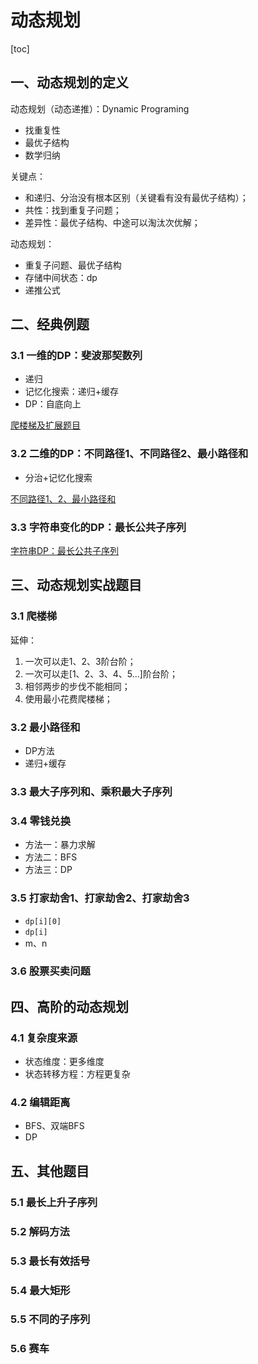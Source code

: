 # 动态规划

[toc]

## 一、动态规划的定义

动态规划（动态递推）：Dynamic Programing

- 找重复性
- 最优子结构
- 数学归纳

关键点：

- 和递归、分治没有根本区别（关键看有没有最优子结构）；
- 共性：找到重复子问题；
- 差异性：最优子结构、中途可以淘汰次优解；

动态规划：

- 重复子问题、最优子结构
- 存储中间状态：dp
- 递推公式

## 二、经典例题

### 3.1 一维的DP：斐波那契数列

- 递归
- 记忆化搜索：递归+缓存
- DP：自底向上

[爬楼梯及扩展题目](https://gitee.com/lf-ren/java-re-new-builder/blob/master/document/week3-%E7%AE%97%E6%B3%95%E3%80%81springBoot/2021-09-15-%E5%8A%A8%E6%80%81%E8%A7%84%E5%88%92%E7%BB%8F%E5%85%B8%E9%A2%98%E7%9B%AE%EF%BC%9A%E6%96%90%E6%B3%A2%E9%82%A3%E5%A5%91%20%E5%8F%8A%E6%89%A9%E5%B1%95%E9%A2%98%E7%9B%AE.md)

### 3.2 二维的DP：不同路径1、不同路径2、最小路径和

- 分治+记忆化搜索

[不同路径1、2、最小路径和](https://gitee.com/lf-ren/java-re-new-builder/blob/master/document/week3-%E7%AE%97%E6%B3%95%E3%80%81springBoot/2021-09-20-%E4%B8%8D%E5%90%8C%E8%B7%AF%E5%BE%841%E3%80%812%E3%80%81%E6%9C%80%E5%B0%8F%E8%B7%AF%E5%BE%84%E5%92%8C.md)

### 3.3 字符串变化的DP：最长公共子序列

[字符串DP：最长公共子序列](https://gitee.com/lf-ren/java-re-new-builder/blob/master/document/week3-%E7%AE%97%E6%B3%95%E3%80%81springBoot/2021-09-21-%E5%AD%97%E7%AC%A6%E4%B8%B2DP%EF%BC%9A%E6%9C%80%E9%95%BF%E5%85%AC%E5%85%B1%E5%AD%90%E5%BA%8F%E5%88%97.md)

## 三、动态规划实战题目

### 3.1 爬楼梯

延伸：

1. 一次可以走1、2、3阶台阶；
2. 一次可以走[1、2、3、4、5...]阶台阶；
3. 相邻两步的步伐不能相同；
4. 使用最小花费爬楼梯；



### 3.2 最小路径和

- DP方法
- 递归+缓存

### 3.3 最大子序列和、乘积最大子序列

### 3.4 零钱兑换

- 方法一：暴力求解
- 方法二：BFS
- 方法三：DP

### 3.5 打家劫舍1、打家劫舍2、打家劫舍3

- `dp[i][0]`
- `dp[i]`
- m、n

### 3.6 股票买卖问题

## 四、高阶的动态规划

### 4.1 复杂度来源

- 状态维度：更多维度
- 状态转移方程：方程更复杂

### 4.2 编辑距离

- BFS、双端BFS
- DP

## 五、其他题目

### 5.1 最长上升子序列

### 5.2 解码方法

### 5.3 最长有效括号

### 5.4 最大矩形

### 5.5 不同的子序列

### 5.6 赛车




